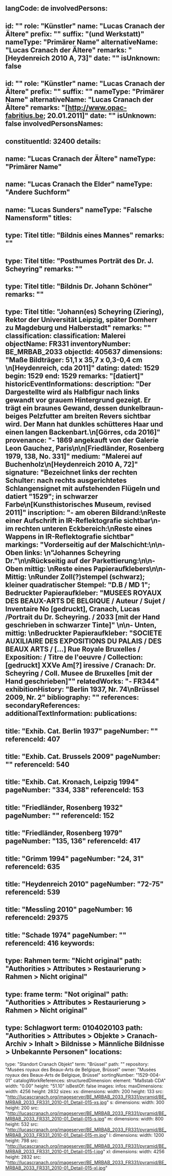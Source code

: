 langCode: de
involvedPersons: 
 - 
   id: ""
  role: "Künstler"
  name: "Lucas Cranach der Ältere"
  prefix: ""
  suffix: "(und Werkstatt)"
  nameType: "Primärer Name"
  alternativeName: "Lucas Cranach der Ältere"
  remarks: "[Heydenreich 2010 A, 73]"
  date: ""
  isUnknown: false
 - 
   id: ""
  role: "Künstler"
  name: "Lucas Cranach der Ältere"
  prefix: ""
  suffix: ""
  nameType: "Primärer Name"
  alternativeName: "Lucas Cranach der Ältere"
  remarks: "[http://www.opac-fabritius.be; 20.01.2011]"
  date: ""
  isUnknown: false
involvedPersonsNames: 
 - 
   constituentId: 32400
  details: 
   - 
   name: "Lucas Cranach der Ältere"
    nameType: "Primärer Name"
   - 
   name: "Lucas Cranach the Elder"
    nameType: "Andere Suchform"
   - 
   name: "Lucas Sunders"
    nameType: "Falsche Namensform"
titles: 
 - 
   type: Titel
  title: "Bildnis eines Mannes"
  remarks: ""
 - 
   type: Titel
  title: "Posthumes Porträt des Dr. J. Scheyring"
  remarks: ""
 - 
   type: Titel
  title: "Bildnis Dr. Johann Schöner"
  remarks: ""
 - 
   type: Titel
  title: "Johann(es) Scheyring (Ziering), Rektor der Universität Leipzig, später Domherr zu Magdeburg und Halberstadt"
  remarks: ""
classification: 
 classification: Malerei
objectName: FR331
inventoryNumber: BE_MRBAB_2033
objectId: 405637
dimensions: "Maße Bildträger: 51,1 x 35,7 x 0,3-0,4 cm \n[Heydenreich, cda 2011]"
dating: 
 dated: 1529
 begin: 1529
 end: 1529
 remarks: "[datiert]"
 historicEventInformations: 
description: "Der Dargestellte wird als Halbfigur nach links gewandt vor grauem Hintergrund gezeigt. Er trägt ein braunes Gewand, dessen dunkelbraun-beiges Pelzfutter am breiten Revers sichtbar wird. Der Mann hat dunkles schütteres Haar und einen langen Backenbart.\n[Görres, cda 2016]"
provenance: "- 1869 angekauft von der Galerie Leon Gauchez, Paris\n\n[Friedländer, Rosenberg 1979, 138, No. 331]"
medium: "Malerei auf Buchenholz\n[Heydenreich 2010 A, 72]"
signature: "Bezeichnet links der rechten Schulter: nach rechts ausgerichtetes Schlangensignet mit aufstehenden Flügeln und datiert \"1529\"; in schwarzer Farbe\n[Kunsthistorisches Museum, revised 2011]"
inscription: "- am oberen Bildrand:\nReste einer Aufschrift in IR-Reflektografie sichtbar\n- im rechten unteren Eckbereich:\nReste eines Wappens in IR-Reflektografie sichtbar"
markings: "Vorderseitig auf der Malschicht:\n\n- Oben links: \n\"Johannes Scheyring Dr.\"\n\nRückseitig auf der Parkettierung:\n\n- Oben mittig: \nReste eines Papieraufklebers\n\n- Mittig: \nRunder Zoll(?)stempel (schwarz); kleiner quadratischer Stempel: \"D.B / MD 1\"; Bedruckter Papieraufkleber: \"MUSEES ROYAUX DES BEAUX-ARTS DE BELGIQUE / Auteur / Sujet / Inventaire No [gedruckt], Cranach, Lucas /Portrait du Dr. Scheyring. / 2033 [mit der Hand geschrieben in schwarzer Tinte]\" \n\n- Unten, mittig: \nBedruckter Papieraufkleber: \"SOCIETE AUXILIAIRE DES EXPOSITIONS DU PALAIS / DES BEAUX ARTS / [...] Rue Royale  Bruxelles / Exposition: / Titre de l'oeuvre / Collection: [gedruckt] XXVe Am[?] iressive / Cranach: Dr. Scheyring / Coll. Musee de Bruxelles [mit der Hand geschrieben]\""
relatedWorks: "- FR344"
exhibitionHistory: "Berlin 1937, Nr. 74\nBrüssel 2009, Nr. 2"
bibliography: ""
references: 
secondaryReferences: 
additionalTextInformation: 
publications: 
 - 
   title: "Exhib. Cat. Berlin 1937"
  pageNumber: ""
  referenceId: 407
 - 
   title: "Exhib. Cat. Brussels 2009"
  pageNumber: ""
  referenceId: 540
 - 
   title: "Exhib. Cat. Kronach, Leipzig 1994"
  pageNumber: "334, 338"
  referenceId: 153
 - 
   title: "Friedländer, Rosenberg 1932"
  pageNumber: ""
  referenceId: 152
 - 
   title: "Friedländer, Rosenberg 1979"
  pageNumber: "135, 136"
  referenceId: 417
 - 
   title: "Grimm 1994"
  pageNumber: "24, 31"
  referenceId: 635
 - 
   title: "Heydenreich 2010"
  pageNumber: "72-75"
  referenceId: 539
 - 
   title: "Messling 2010"
  pageNumber: 16
  referenceId: 29375
 - 
   title: "Schade 1974"
  pageNumber: ""
  referenceId: 416
keywords: 
 - 
   type: Rahmen
  term: "Nicht original"
  path: "Authorities > Attributes > Restaurierung > Rahmen > Nicht original"
 - 
   type: frame
  term: "Not original"
  path: "Authorities > Attributes > Restaurierung > Rahmen > Nicht original"
 - 
   type: Schlagwort
  term: 0104020103
  path: "Authorities > Attributes > Objekte > Cranach-Archiv > Inhalt > Bildnisse > Männliche Bildnisse > Unbekannte Personen"
locations: 
 - 
   type: "Standort Cranach Objekt"
  term: "Brüssel"
  path: ""
repository: "Musées royaux des Beaux-Arts de Belgique, Brüssel"
owner: "Musées royaux des Beaux-Arts de Belgique, Brüssel"
sortingNumber: "1529-004-01"
catalogWorkReferences: 
structuredDimension: 
 element: "Maßstab CDA"
 width: "0.00"
 height: "51.10"
isBestOf: false
images: 
 infos: 
  maxDimensions: 
   width: 4256
   height: 2832
 sizes: 
  xs: 
   dimensions: 
    width: 200
    height: 133
   src: "http://lucascranach.org/imageserver/BE_MRBAB_2033_FR331/pyramid/BE_MRBAB_2033_FR331_2010-01_Detail-015-xs.jpg"
  s: 
   dimensions: 
    width: 300
    height: 200
   src: "http://lucascranach.org/imageserver/BE_MRBAB_2033_FR331/pyramid/BE_MRBAB_2033_FR331_2010-01_Detail-015-s.jpg"
  m: 
   dimensions: 
    width: 800
    height: 532
   src: "http://lucascranach.org/imageserver/BE_MRBAB_2033_FR331/pyramid/BE_MRBAB_2033_FR331_2010-01_Detail-015-m.jpg"
  l: 
   dimensions: 
    width: 1200
    height: 798
   src: "http://lucascranach.org/imageserver/BE_MRBAB_2033_FR331/pyramid/BE_MRBAB_2033_FR331_2010-01_Detail-015-l.jpg"
  xl: 
   dimensions: 
    width: 4256
    height: 2832
   src: "http://lucascranach.org/imageserver/BE_MRBAB_2033_FR331/pyramid/BE_MRBAB_2033_FR331_2010-01_Detail-015-xl.jpg"